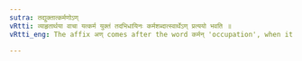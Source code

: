 ```yaml
---
sutra: तद्युक्तात्कर्मणोऽण्
vRtti: व्याहृतार्थया वाचा यत्कर्म युक्तं तदभिधायिनः कर्मशब्दात्स्वार्थेऽण् प्रत्ययो भवति ॥
vRtti_eng: The affix अण् comes after the word कर्मन् 'occupation', when it occurs in connection therewith (i. e. when it is the result of an oral message or commission).

---
```

